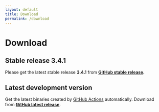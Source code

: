 ```yaml
---
layout: default
title: Download
permalink: /download
---
```


# Download

## Stable release 3.4.1

Please get the latest stable release **3.4.1** from **[GitHub stable release](https://github.com/HenriWahl/Nagstamon/releases/tag/3.4.1)**.

## Latest development version

Get the latest binaries created by [GitHub Actions](https://github.com/features/actions) automatically. Download from **[GitHub latest release](https://github.com/HenriWahl/Nagstamon/releases/tag/latest)**.